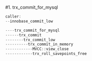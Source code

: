 #1. trx_commit_for_mysql

```cpp
caller:
--innobase_commit_low

----trx_commit_for_mysql
------trx_commit
--------trx_commit_low
----------trx_commit_in_memory
------------MVCC::view_close
------------trx_roll_savepoints_free

```